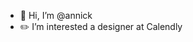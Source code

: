 - 👋 Hi, I’m @annick
- ✏️ I’m interested a designer at Calendly

<!---
annick-calendly/annick-calendly is a ✨ special ✨ repository because its `README.md` (this file) appears on your GitHub profile.
You can click the Preview link to take a look at your changes.
--->
